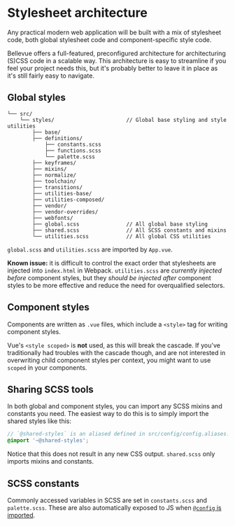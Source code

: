 
# Stylesheet architecture

Any practical modern web application will be built with a mix of stylesheet code, both global stylesheet code and component-specific style code.

Bellevue offers a full-featured, preconfigured architecture for architecturing (S)CSS code in a scalable way. This architecture is easy to streamline if you feel your project needs this, but it's probably better to leave it in place as it's still fairly easy to navigate.

## Global styles

```
└── src/
	└── styles/                       // Global base styling and style utilities
		├── base/
		├── definitions/
			├── constants.scss
			├── functions.scss
			└── palette.scss
		├── keyframes/
		├── mixins/
		├── normalize/
		├── toolchain/
		├── transitions/
		├── utilities-base/
		├── utilities-composed/
		├── vendor/
		├── vendor-overrides/
		├── webfonts/
		├── global.scss               // All global base styling
		├── shared.scss               // All SCSS constants and mixins
		└── utilities.scss            // All global CSS utilities
```

`global.scss` and `utilities.scss` are imported by `App.vue`.

**Known issue:** it is difficult to control the exact order that stylesheets are injected into `index.html` in Webpack. `utilities.scss` are _currently injected before_ component styles, but they _should be injected after_ component styles to be more effective and reduce the need for overqualified selectors.

## Component styles

Components are written as `.vue` files, which include a `<style>` tag for writing component styles.

Vue's `<style scoped>` is **not** used, as this will break the cascade. If you've traditionally had troubles with the cascade though, and are not interested in overwriting child component styles per context, you might want to use `scoped` in your components.

## Sharing SCSS tools

In both global and component styles, you can import any SCSS mixins and constants you need. The easiest way to do this is to simply import the shared styles like this:

```scss
// `@shared-styles` is an aliased defined in src/config/config.aliases.js
@import '~@shared-styles';
```

Notice that this does not result in any new CSS output. `shared.scss` only imports mixins and constants.

## SCSS constants

Commonly accessed variables in SCSS are set in `constants.scss` and `palette.scss`. These are also automatically exposed to JS when [`@config` is imported](../app/config.md).
